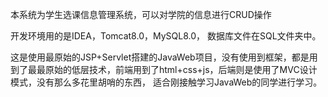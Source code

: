 本系统为学生选课信息管理系统，可以对学院的信息进行CRUD操作

开发环境用的是IDEA，Tomcat8.0，MySQL8.0， 数据库文件在SQL文件夹中。

这是使用最原始的JSP+Servlet搭建的JavaWeb项目，没有使用到框架，都是用到了最最原始的低层技术，前端用到了html+css+js，后端则是使用了MVC设计模式，没有那么多花里胡哨的东西，
适合刚接触学习JavaWeb的同学进行学习。


